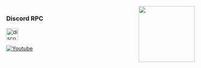 <img align="right" src='https://github.com/niveshbirangal/discord-rpc/blob/master/readmeassets/intro.gif' width="150">

### Discord RPC
<img alt="discord" width="32px" src="https://cdn0.iconfinder.com/data/icons/free-social-media-set/24/discord-512.png"/>

[![Youtube](https://img.shields.io/youtube/views/udY540zICDY?style=social)](https://www.youtube.com/watch?v=udY540zICDY&t=12s)

